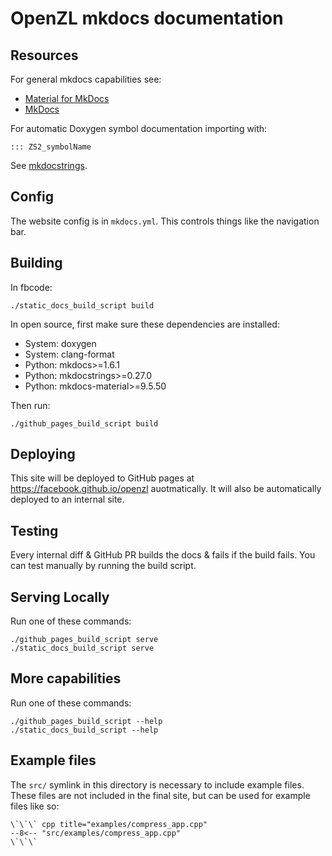 # OpenZL mkdocs documentation

## Resources

For general mkdocs capabilities see:

* [Material for MkDocs](https://squidfunk.github.io/mkdocs-material/reference/)
* [MkDocs](https://www.mkdocs.org/user-guide/writing-your-docs/)

For automatic Doxygen symbol documentation importing with:

```
::: ZS2_symbolName
```

See [mkdocstrings](https://mkdocstrings.github.io/usage/).

## Config

The website config is in `mkdocs.yml`. This controls things like the navigation bar.

## Building

In fbcode:

```
./static_docs_build_script build
```

In open source, first make sure these dependencies are installed:

* System: doxygen
* System: clang-format
* Python: mkdocs>=1.6.1
* Python: mkdocstrings>=0.27.0
* Python: mkdocs-material>=9.5.50

Then run:

```
./github_pages_build_script build
```

## Deploying

This site will be deployed to GitHub pages at https://facebook.github.io/openzl auotmatically. It will also be automatically deployed to an internal site.

## Testing

Every internal diff & GitHub PR builds the docs & fails if the build fails. You can test manually by running the build script.

## Serving Locally

Run one of these commands:

```
./github_pages_build_script serve
./static_docs_build_script serve
```

## More capabilities

Run one of these commands:

```
./github_pages_build_script --help
./static_docs_build_script --help
```

## Example files

The `src/` symlink in this directory is necessary to include example files. These files are not included in the final site, but can be used for example files like so:

```
\`\`\` cpp title="examples/compress_app.cpp"
--8<-- "src/examples/compress_app.cpp"
\`\`\`
```
